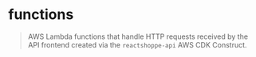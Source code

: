 # functions

> AWS Lambda functions that handle HTTP requests received by the API frontend created via the `reactshoppe-api` AWS CDK Construct.
